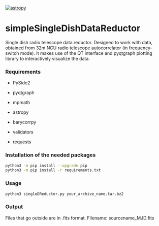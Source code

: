 [![astropy](http://img.shields.io/badge/powered%20by-AstroPy-orange.svg?style=flat)](http://www.astropy.org/)

# simpleSingleDishDataReductor
Single dish radio telescope data reductor. 
Designed to work with data, obtained from 32m NCU radio telescope autocorrelator (in frequency-switch mode). It makes use of the QT interface and pyqtgraph plotting library to interactively visualize the data.

### Requirements ###

- PySide2

- pyqtgraph

- mpmath

- astropy

- barycorrpy

- validators

- requests

### Installation of the needed packages ###
```bash
python3 -m pip install --upgrade pip
python3 -m pip install -r requirements.txt
```

### Usage ###
```bash
python3 singleDReductor.py your_archive_name.tar.bz2
```
### Output ###
Files that go outside are in .fits format. Filename: sourcename_MJD.fits